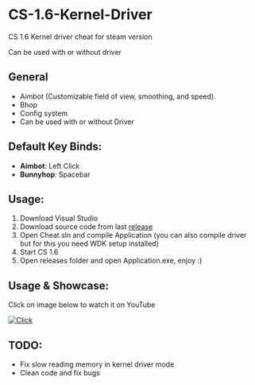 # CS-1.6-Kernel-Driver

CS 1.6 Kernel driver cheat for steam version

Can be used with or without driver


## General
- Aimbot (Customizable field of view, smoothing, and speed).
- Bhop
- Config system
- Can be used with or without Driver

## Default Key Binds:

- **Aimbot**: Left Click
- **Bunnyhop**: Spacebar

## Usage:
1. Download Visual Studio
2. Download source code from last [release](https://github.com/3a1/CS-1.6-Kernel-Cheat/releases)   
3. Open Cheat.sln and compile Application (you can also compile driver but for this you need WDK setup installed)
4. Start CS 1.6
5. Open releases folder and open Application.exe, enjoy :) 

## Usage & Showcase:
Click on image below to watch it on YouTube

[![Click](https://i3.ytimg.com/vi/OD-whsCWQX8?si=OkJ1949HEfjJshLs/maxresdefault.jpg)](https://youtu.be/OD-whsCWQX8?si=7abTy8kGFqT7euRs)

## TODO:
+ Fix slow reading memory in kernel driver mode
+ Clean code and fix bugs
